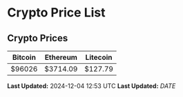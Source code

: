 # Crypto Price List

## Crypto Prices
| Bitcoin | Ethereum | Litecoin |
| ------- | -------- | -------- |
| $96026 | $3714.09 | $127.79 |
**Last Updated:** 2024-12-04 12:53 UTC
**Last Updated:** $DATE$
